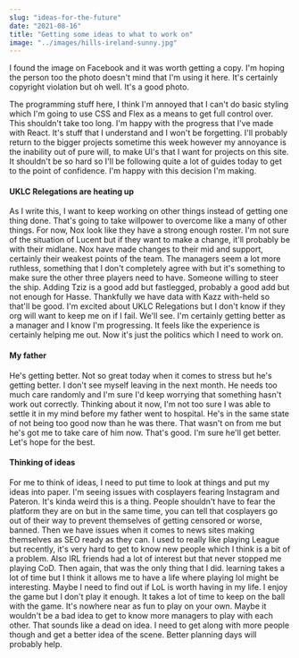 ```yaml
---
slug: "ideas-for-the-future" 
date: "2021-08-16"
title: "Getting some ideas to what to work on"
image: "../images/hills-ireland-sunny.jpg"
---
```


I found the image on Facebook and it was worth getting a copy. I'm hoping the person too the photo doesn't mind that I'm using it here. It's certainly copyright violation but oh well. It's a good photo. 

The programming stuff here, I think I'm annoyed that I can't do basic styling which I'm going to use CSS and Flex as a means to get full control over. This shouldn't take too long. I'm happy with the progress that I've made with React. It's stuff that I understand and I won't be forgetting. I'll probably return to the bigger projects sometime this week however my annoyance is the inability out of pure will, to make UI's that I want for projects on this site. It shouldn't be so hard so I'll be following quite a lot of guides today to get to the point of confidence. I'm happy with this decision I'm making. 

#### UKLC Relegations are heating up

As I write this, I want to keep working on other things instead of getting one thing done. That's going to take willpower to overcome like a many of other things. For now, Nox look like they have a strong enough roster. I'm not sure of the situation of Lucent but if they want to make a change, it'll probably be with their midlane. Nox have made changes to their mid and support, certainly their weakest points of the team. The managers seem a lot more ruthless, something that I don't completely agree with but it's something to make sure the other three players need to have. Someone willing to steer the ship. Adding Tziz is a good add but fastlegged, probably a good add but not enough for Hasse. Thankfully we have data with Kazz with-held so that'll be good. I'm excited about UKLC Relegations but I don't know if they org will want to keep me on if I fail. We'll see. I'm certainly getting better as a manager and I know I'm progressing. It feels like the experience is certainly helping me out. Now it's just the politics which I need to work on. 

#### My father

He's getting better. Not so great today when it comes to stress but he's getting better. I don't see myself leaving in the next month. He needs too much care randomly and I'm sure I'd keep worrying that something hasn't work out correctly. Thinking about it now, I'm not too sure I was able to settle it in my mind before my father went to hospital. He's in the same state of not being too good now than he was there. That wasn't on from me but he's got me to take care of him now. That's good. I'm sure he'll get better. Let's hope for the best. 

#### Thinking of ideas

For me to think of ideas, I need to put time to look at things and put my ideas into paper. I'm seeing issues with cosplayers fearing Instagram and Pateron. It's kinda weird this is a thing. People shouldn't have to fear the platform they are on but in the same time, you can tell that cosplayers go out of their way to prevent themselves of getting censored or worse, banned. Then we have issues when it comes to news sites making themselves as SEO ready as they can. I used to really like playing League but recently, it's very hard to get to know new people which I think is a bit of a problem. Also IRL friends had a lot of interest but that never stopped me playing CoD. Then again, that was the only thing that I did. learning takes a lot of time but I think it allows me to have a life where playing lol might be interesting. Maybe I need to find out if LoL is worth having in my life. I enjoy the game but I don't play it enough. It takes a lot of time to keep on the ball with the game. It's nowhere near as fun to play on your own. Maybe it wouldn't be a bad idea to get to know more managers to play with each other. That sounds like a dead on idea. I need to get along with more people though and get a better idea of the scene. Better planning days will probably help. 